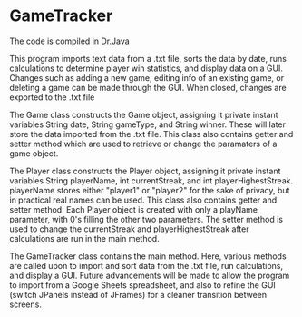 # GameTracker
The code is compiled in Dr.Java

This program imports text data from a .txt file, sorts the data by date, runs calculations to determine player win statistics, and display data on a GUI. Changes such as adding a new game, editing info of an existing game, or deleting a game can be made through the GUI. When closed, changes are exported to the .txt file

The Game class constructs the Game object, assigning it private instant variables String date, String gameType, and String winner. These will later store the data imported from the .txt file. This class also contains getter and setter method which are used to retrieve or change the paramaters of a game object.

The Player class constructs the Player object, assigning it private instant variables String playerName, int currentStreak, and int playerHighestStreak. playerName stores either "player1" or "player2" for the sake of privacy, but in practical real names can be used. This class also contains getter and setter method. Each Player object is created with only a playName parameter, with 0's filling the other two parameters. The setter method is used to change the currentStreak and playerHighestStreak after calculations are run in the main method.

The GameTracker class contains the main method. Here, various methods are called upon to import and sort data from the .txt file, run calculations, and display a GUI. 
Future advancements will be made to allow the program to import from a Google Sheets spreadsheet, and also to refine the GUI (switch JPanels instead of JFrames) for a cleaner transition between screens.
